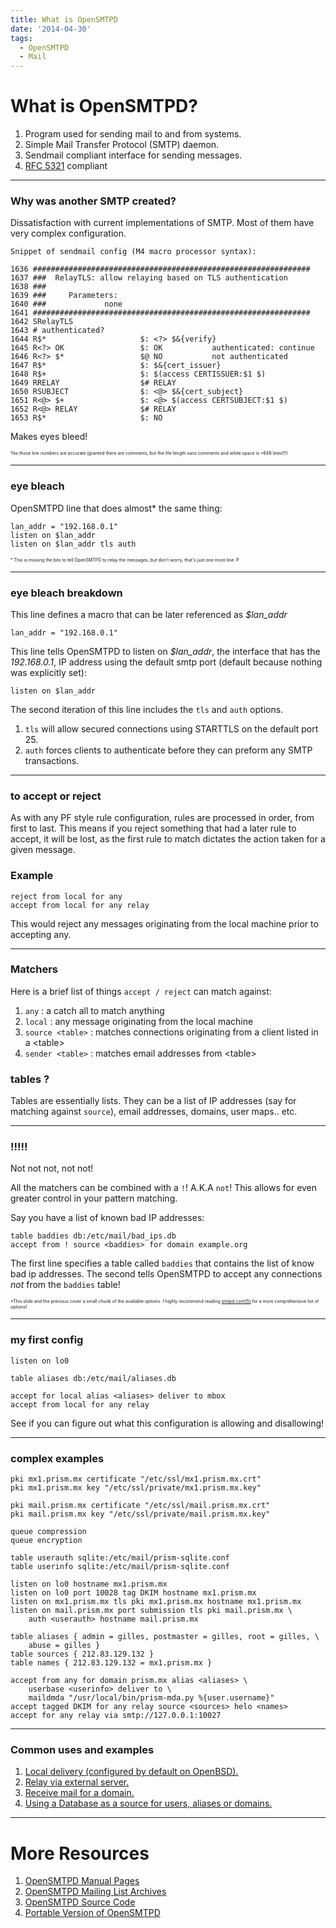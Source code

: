 ```yaml
---
title: What is OpenSMTPD
date: '2014-04-30'
tags:
  - OpenSMTPD
  - Mail
---
```


# What is OpenSMTPD?

1. Program used for sending mail to and from systems.
2. Simple Mail Transfer Protocol (SMTP) daemon.
3. Sendmail compliant interface for sending messages.
4. [RFC 5321](https://tools.ietf.org/html/rfc5321) compliant

---

### Why was another SMTP created?

Dissatisfaction with current implementations of SMTP. Most of them have very
complex configuration.

```
Snippet of sendmail config (M4 macro processor syntax):

1636 ##############################################################
1637 ###  RelayTLS: allow relaying based on TLS authentication
1638 ###
1639 ###     Parameters:
1640 ###             none
1641 ##############################################################
1642 SRelayTLS
1643 # authenticated?
1644 R$*                     $: <?> $&{verify}
1645 R<?> OK                 $: OK           authenticated: continue
1646 R<?> $*                 $@ NO           not authenticated
1647 R$*                     $: $&{cert_issuer}
1648 R$+                     $: $(access CERTISSUER:$1 $)
1649 RRELAY                  $# RELAY
1650 RSUBJECT                $: <@> $&{cert_subject}
1651 R<@> $+                 $: <@> $(access CERTSUBJECT:$1 $)
1652 R<@> RELAY              $# RELAY
1653 R$*                     $: NO
```
Makes eyes bleed!

<span style="font-size: .5em;">Yes those line numbers are accurate (granted there are
comments, but the file length sans comments and white space is ~646 lines!!!)</span>

---

### eye bleach

OpenSMTPD line that does almost* the same thing:

```
lan_addr = "192.168.0.1"
listen on $lan_addr
listen on $lan_addr tls auth
```

<span style="font-size: .5em;">* This is missing the bits to tell OpenSMTPD to
relay the messages, but don't worry, that's just one more line :P</span>

---

### eye bleach breakdown

This line defines a macro that can be later referenced as *$lan_addr*

```
lan_addr = "192.168.0.1"
```

This line tells OpenSMTPD to listen on *$lan_addr*, the interface that has the
*192.168.0.1*, IP address using the default smtp port (default because nothing
was explicitly set):

```
listen on $lan_addr
```

The second iteration of this line includes the `tls` and `auth` options.

1. `tls` will allow secured connections using STARTTLS on the default port 25.
2. `auth` forces clients to authenticate before they can preform any SMTP
transactions.

---

### to accept or reject

As with any PF style rule configuration, rules are processed in order, from
first to last. This means if you reject something that had a later rule to
accept, it will be lost, as the first rule to match dictates the action taken
for a given message.

### Example ###

```
reject from local for any
accept from local for any relay
```

This would reject any messages originating from the local machine prior to
accepting any.

---

### Matchers

Here is a brief list of things `accept / reject` can match against:

1. `any` : a catch all to match anything
1. `local` : any message originating from the local machine
1. `source <table>` : matches connections originating from a client listed in a
\<table\>
1. `sender <table>` : matches email addresses from \<table\>

### tables ? ###

Tables are essentially lists. They can be a list of IP addresses (say for
matching against `source`), email addresses, domains, user maps.. etc.

---

### !!!!!

Not not not, not not!

All the matchers can be combined with a `!`! A.K.A `not`! This allows for even
greater control in your pattern matching.

Say you have a list of known bad IP addresses:

```
table baddies db:/etc/mail/bad_ips.db
accept from ! source <baddies> for domain example.org
```

The first line specifies a table called `baddies` that contains the list of know
bad ip addresses. The second tells OpenSMTPD to accept any connections *not*
from the `baddies` table!

<span style="font-size: .5em;">*This slide and the previous cover a small chunk of the available options. I highly recommend reading [smtpd.conf(5)](https://opensmtpd.org/smtpd.conf.5.html) for a more comprehensive list of options!</span>

---

### my first config

```
listen on lo0

table aliases db:/etc/mail/aliases.db

accept for local alias <aliases> deliver to mbox
accept from local for any relay
```

See if you can figure out what this configuration is allowing and disallowing!

---

### complex examples

```
pki mx1.prism.mx certificate "/etc/ssl/mx1.prism.mx.crt"
pki mx1.prism.mx key "/etc/ssl/private/mx1.prism.mx.key"

pki mail.prism.mx certificate "/etc/ssl/mail.prism.mx.crt"
pki mail.prism.mx key "/etc/ssl/private/mail.prism.mx.key"

queue compression
queue encryption

table userauth sqlite:/etc/mail/prism-sqlite.conf
table userinfo sqlite:/etc/mail/prism-sqlite.conf

listen on lo0 hostname mx1.prism.mx
listen on lo0 port 10028 tag DKIM hostname mx1.prism.mx
listen on mx1.prism.mx tls pki mx1.prism.mx hostname mx1.prism.mx
listen on mail.prism.mx port submission tls pki mail.prism.mx \
	auth <userauth> hostname mail.prism.mx

table aliases { admin = gilles, postmaster = gilles, root = gilles, \
	abuse = gilles }
table sources { 212.83.129.132 }
table names { 212.83.129.132 = mx1.prism.mx }

accept from any for domain prism.mx alias <aliases> \
	userbase <userinfo> deliver to \
	maildmda "/usr/local/bin/prism-mda.py %{user.username}"
accept tagged DKIM for any relay source <sources> helo <names>
accept for any relay via smtp://127.0.0.1:10027
```

---
### Common uses and examples

1. [Local delivery (configured by default on OpenBSD).](https://github.com/CoBUG/Examples/blob/master/OpenSMTPD%20-%20Part%201%20of%20PF%20Style%20Configs/local_delivery.txt)
1. [Relay via external server.](https://github.com/CoBUG/Examples/blob/master/OpenSMTPD%20-%20Part%201%20of%20PF%20Style%20Configs/relay_via_external.txt)
1. [Receive mail for a domain.](https://github.com/CoBUG/Examples/blob/master/OpenSMTPD%20-%20Part%201%20of%20PF%20Style%20Configs/delivery_for_domain.txt)
1. [Using a Database as a source for users, aliases or domains.](https://github.com/CoBUG/Examples/blob/master/OpenSMTPD%20-%20Part%201%20of%20PF%20Style%20Configs/using_a_db_source.txt)

---

# More Resources

1. [OpenSMTPD Manual Pages](https://opensmtpd.org/manual.html)
1. [OpenSMTPD Mailing List Archives](http://news.gmane.org/gmane.mail.opensmtpd.general)
1. [OpenSMTPD Source Code](https://github.com/poolpOrg/OpenSMTPD)
1. [Portable Version of OpenSMTPD](https://www.opensmtpd.org/portable.html)
